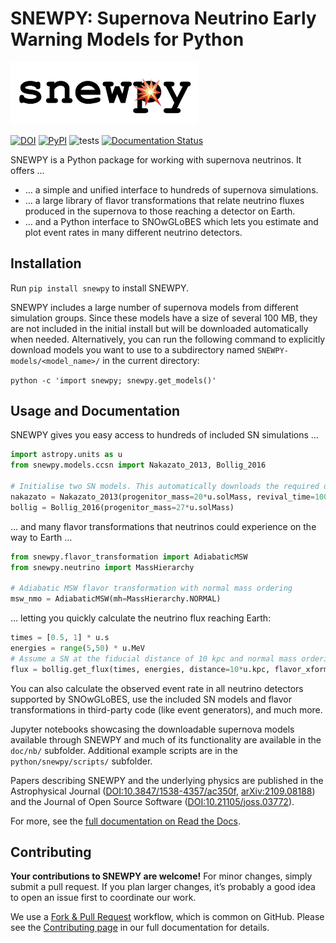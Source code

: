 # SNEWPY: Supernova Neutrino Early Warning Models for Python

<img src="https://github.com/SNEWS2/snewpy/blob/v1.4/doc/source/snewpy-logo.png?raw=true" alt="snewpy logo: The word 'snewpy' in a monospace font, with an explosion emoji inside the letter 'p'." style="width: 300px; max-width: 100%;" />

[![DOI](https://zenodo.org/badge/221705586.svg)](https://zenodo.org/badge/latestdoi/221705586)
[![PyPI](https://img.shields.io/pypi/v/snewpy)](https://pypi.org/project/snewpy/)
![tests](https://github.com/SNEWS2/snewpy/actions/workflows/tests.yml/badge.svg)
[![Documentation Status](https://readthedocs.org/projects/snewpy/badge/?version=latest)](https://snewpy.readthedocs.io/en/latest/?badge=latest)

SNEWPY is a Python package for working with supernova neutrinos. It offers …

* … a simple and unified interface to hundreds of supernova simulations.
* … a large library of flavor transformations that relate neutrino fluxes produced in the supernova to those reaching a detector on Earth.
* … and a Python interface to SNOwGLoBES which lets you estimate and plot event rates in many different neutrino detectors.


## Installation

Run `pip install snewpy` to install SNEWPY.

SNEWPY includes a large number of supernova models from different simulation groups. Since these models have a size of several 100 MB, they are not included in the initial install but will be downloaded automatically when needed.
Alternatively, you can run the following command to explicitly download models you want to use to a subdirectory named `SNEWPY-models/<model_name>/` in the current directory:

`python -c 'import snewpy; snewpy.get_models()'`


## Usage and Documentation

SNEWPY gives you easy access to hundreds of included SN simulations …
```Python
import astropy.units as u
from snewpy.models.ccsn import Nakazato_2013, Bollig_2016

# Initialise two SN models. This automatically downloads the required data files if necessary.
nakazato = Nakazato_2013(progenitor_mass=20*u.solMass, revival_time=100*u.ms, metallicity=0.004, eos='shen')
bollig = Bollig_2016(progenitor_mass=27*u.solMass)
```

… and many flavor transformations that neutrinos could experience on the way to Earth …
```Python
from snewpy.flavor_transformation import AdiabaticMSW
from snewpy.neutrino import MassHierarchy

# Adiabatic MSW flavor transformation with normal mass ordering
msw_nmo = AdiabaticMSW(mh=MassHierarchy.NORMAL)
```

… letting you quickly calculate the neutrino flux reaching Earth:
```Python
times = [0.5, 1] * u.s
energies = range(5,50) * u.MeV
# Assume a SN at the fiducial distance of 10 kpc and normal mass ordering.
flux = bollig.get_flux(times, energies, distance=10*u.kpc, flavor_xform=msw_nmo)
```

You can also calculate the observed event rate in all neutrino detectors supported by SNOwGLoBES, use the included SN models and flavor transformations in third-party code (like event generators), and much more.

Jupyter notebooks showcasing the downloadable supernova models available through SNEWPY and much of its functionality are available in the `doc/nb/` subfolder.
Additional example scripts are in the
`python/snewpy/scripts/` subfolder.

Papers describing SNEWPY and the underlying physics are published in the Astrophysical Journal ([DOI:10.3847/1538-4357/ac350f](https://dx.doi.org/10.3847/1538-4357/ac350f), [arXiv:2109.08188](https://arxiv.org/abs/2109.08188)) and the Journal of Open Source Software ([DOI:10.21105/joss.03772](https://dx.doi.org/10.21105/joss.03772)).

For more, see the [full documentation on Read the Docs](https://snewpy.rtfd.io/).

## Contributing

**Your contributions to SNEWPY are welcome!** For minor changes, simply submit a pull request. If you plan larger changes, it’s probably a good idea to open an issue first to coordinate our work.

We use a [Fork & Pull Request](https://docs.github.com/en/get-started/quickstart/fork-a-repo) workflow, which is common on GitHub.
Please see the [Contributing page](https://snewpy.readthedocs.io/en/stable/contributing.html) in our full documentation for details.